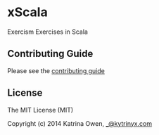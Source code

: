 # xScala

Exercism Exercises in Scala

## Contributing Guide

Please see the [contributing guide](https://github.com/exercism/x-api/blob/master/CONTRIBUTING.md#the-exercise-data)

## License

The MIT License (MIT)

Copyright (c) 2014 Katrina Owen, _@kytrinyx.com

